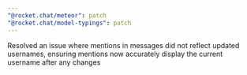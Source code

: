 ```yaml
---
"@rocket.chat/meteor": patch
"@rocket.chat/model-typings": patch
---
```


Resolved an issue where mentions in messages did not reflect updated usernames, ensuring mentions now accurately display the current username after any changes
